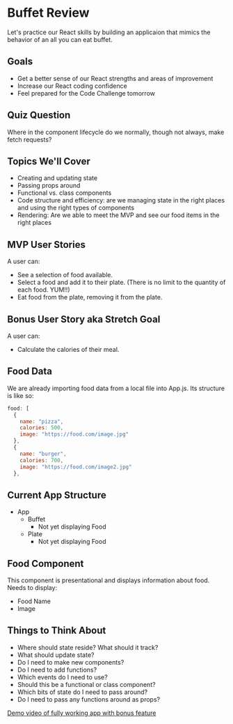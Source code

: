 # Buffet Review
Let's practice our React skills by building an applicaion that mimics the behavior of an all you can eat buffet.

## Goals
- Get a better sense of our React strengths and areas of improvement
- Increase our React coding confidence
- Feel prepared for the Code Challenge tomorrow

## Quiz Question
Where in the component lifecycle do we normally, though not always, make fetch requests?

## Topics We'll Cover
- Creating and updating state
- Passing props around
- Functional vs. class components
- Code structure and efficiency: are we managing state in the right places and using the right types of components
- Rendering: Are we able to meet the MVP and see our food items in the right places

## MVP User Stories
A user can: 

* See a selection of food available.
* Select a food and add it to their plate. (There is no limit to the quantity of each food. YUM!!)
* Eat food from the plate, removing it from the plate.

## Bonus User Story aka Stretch Goal
A user can:

* Calculate the calories of their meal.

## Food Data
We are already importing food data from a local file into App.js. Its structure is like so:
```javascript
food: [
  {
    name: "pizza",
    calories: 500,
    image: "https://food.com/image.jpg"
  },
  {
    name: "burger",
    calories: 700,
    image: "https://food.com/image2.jpg"
  },
```

## Current App Structure
- App
  - Buffet
    - Not yet displaying Food
  - Plate
    - Not yet displaying Food

## Food Component
This component is presentational and displays information about food. Needs to display:
- Food Name
- Image

## Things to Think About
- Where should state reside? What should it track?
- What should update state?
- Do I need to make new components?
- Do I need to add functions?
- Which events do I need to use?
- Should this be a functional or class component?
- Which bits of state do I need to pass around? 
- Do I need to pass any functions around as props?

[Demo video of fully working app with bonus feature](https://youtu.be/QEY9508Kiks)
